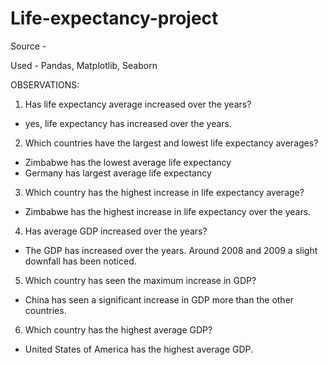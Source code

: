# Life-expectancy-project

Source - 

Used - Pandas, Matplotlib, Seaborn


OBSERVATIONS:
1. Has life expectancy average increased over the years?
* yes, life expectancy has increased over the years.

2. Which countries have the largest and lowest life expectancy averages?
* Zimbabwe has the lowest average life expectancy
* Germany has largest average life expectancy

3. Which country has the highest increase in life expectancy average?
* Zimbabwe has the highest increase in life expectancy over the years.

4. Has average GDP increased over the years?
* The GDP has increased over the years. Around 2008 and 2009 a slight downfall has been noticed.

5. Which country has seen the maximum increase in GDP?
* China has seen a significant increase in GDP more than the other countries.

6. Which country has the highest average GDP?
* United States of America has the highest average GDP.

